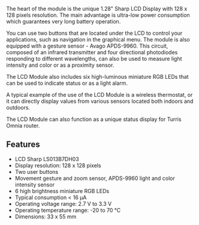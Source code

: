 The heart of the module is the unique 1.28" Sharp LCD Display with 128 x 128 pixels resolution. The main advantage is ultra-low power consumption which guarantees very long battery operation.

You can use two buttons that are located under the LCD to control your applications, such as navigation in the graphical menu. The module is also equipped with a gesture sensor - Avago APDS-9960. This circuit, composed of an infrared transmitter and four directional photodiodes responding to different wavelengths, can also be used to measure light intensity and color or as a proximity sensor.

The LCD Module also includes six high-luminous miniature RGB LEDs that can be used to indicate status or as a light alarm.

A typical example of the use of the LCD Module is a wireless thermostat, or it can directly display values from various sensors located both indoors and outdoors.

The LCD Module can also function as a unique status display for Turris Omnia router.

## Features

* LCD Sharp LS013B7DH03
* Display resolution: 128 x 128 pixels
* Two user buttons
* Movement gesture and zoom sensor, APDS-9960 light and color intensity sensor
* 6 high brightness miniature RGB LEDs
* Typical consumption < 16 μA
* Operating voltage range: 2.7 V to 3.3 V
* Operating temperature range: -20 to 70 °C
* Dimensions: 33 x 55 mm
